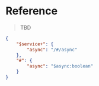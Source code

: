 # Reference

> TBD

```json
{
    "$service+": {
        "async": "/#/async"
    },
    "#": {
        "async": "$async:boolean"
    }
}
```

